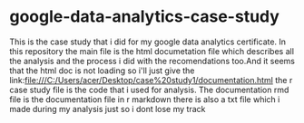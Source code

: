 # google-data-analytics-case-study

This is the case study that i did for my google data analytics certificate.
In this repository the main file is the html documetation file which describes all the analysis and the process i did with the recomendations too.And it seems that the html doc is not loading so i'll just give the link:<file:///C:/Users/acer/Desktop/case%20study1/documentation.html>
the r case study file is the code that i used for analysis.
The documentation rmd file is the documentation file in r markdown
there is also a txt file which i made during my analysis just so i dont lose my track
